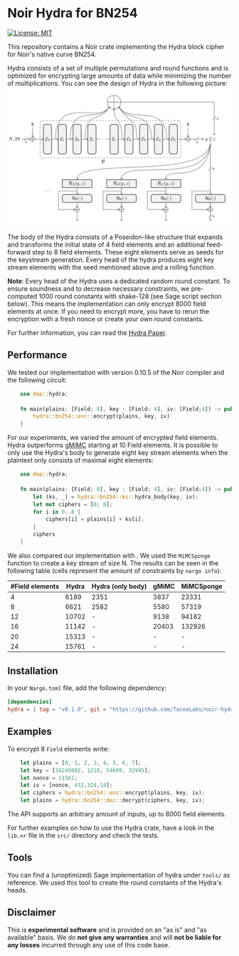 # Noir Hydra for BN254

[![License: MIT](https://img.shields.io/badge/License-MIT-yellow.svg)](https://opensource.org/licenses/MIT)

This repository contains a Noir crate implementing the Hydra block cipher for Noir's native curve BN254.

Hydra consists of a set of multiple permutations and round functions and is optimized for encrypting large amounts of data while minimizing the number of multiplications. You can see the design of Hydra in the following picture:
![Hydra Design](https://github.com/TaceoLabs/noir-hydra/blob/1847fdcec75c1f25979f943e993cc16c04910c58/fig/hydra.jpeg)

The body of the Hydra consists of a Poseidon-like structure that expands and transforms the initial state of 4 field elements and an additional feed-forward step to 8 field elements. These eight elements serve as seeds for the keystream generation. Every head of the hydra produces eight key stream elements with the seed mentioned above and a rolling function.

**Note**: Every head of the Hydra uses a dedicated random round constant. To ensure soundness and to decrease necessary constraints, we pre-computed 1000 round constants with shake-128 (see Sage script section below). This means the implementation can only encrypt 8000 field elements at once. If you need to encrypt more, you have to rerun the encryption with a fresh nonce or create your own round constants.

For further information, you can read the [Hydra Paper](https://eprint.iacr.org/2022/342.pdf).

## Performance

We tested our implementation with version 0.10.5 of the Noir compiler and the following circuit:

```Rust
    use dep::hydra;

    fn main(plains: [Field; 8], key : [Field; 4], iv: [Field;4]) -> pub [Field; 8] {
        hydra::bn254::enc::encrypt(plains, key, iv)
    }
```

For our experiments, we varied the amount of encrypted field elements. Hydra outperforms [gMiMC](https://github.com/TaceoLabs/noir-hydra/blob/main/src/bn254/ks.nr) starting at 10 Field elements. It is possible to only use the Hydra's body to generate eight key stream elements when the plaintext only consists of maximal eight elements:

```Rust
    use dep::hydra;

    fn main(plains: [Field; 8], key : [Field; 4], iv: [Field;4]) -> pub [Field; 8] {
        let (ks, _) = hydra::bn254::ks::hydra_body(key, iv);
        let mut ciphers = [0; 8];
        for i in 0..8 {
            ciphers[i] = plains[i] + ks[i];
        }
        ciphers
    }
```

We also compared our implementation with [](). We used the `MiMCSponge` function to create a key stream of size N. The results can be seen in the following table (cells represent the amount of constraints by `nargo info`):

| #Field elements | Hydra | Hydra (only body) | gMiMC | MiMCSponge |
| --------------- | ----- | ----------------- | ----- | ---------- |
| 4               | 6189  | 2351              | 3837  | 23331      |
| 8               | 6621  | 2582              | 5580  | 57319      |
| 12              | 10702 | -                 | 9138  | 94182      |
| 16              | 11142 | -                 | 20403 | 132926     |
| 20              | 15313 | -                 | -     | -          |
| 24              | 15761 | -                 | -     | -          |

## Installation

In your `Nargo.toml` file, add the following dependency:

```toml
[dependencies]
hydra = { tag = "v0.1.0", git = "https://github.com/TaceoLabs/noir-hydra" }
```

## Examples

To encrypt 8 `Field` elements write:

```Rust
    let plains = [0, 1, 2, 3, 4, 5, 6, 7];
    let key = [34245092, 1216, 54609, 32945];
    let nonce = 11561;
    let iv = [nonce, 432,324,14];
    let ciphers = hydra::bn254::enc::encrypt(plains, key, iv);
    let plains = hydra::bn254::dec::decrypt(ciphers, key, iv);
```

The API supports an arbitrary amount of inputs, up to 8000 field elements.

For further examples on how to use the Hydra crate, have a look in the `lib.nr` file in the `src/` directory and check the tests.

## Tools

You can find a (unoptimized) Sage implementation of hydra under `tools/` as reference. We used this tool to create the round constants of the Hydra's heads.

## Disclaimer

This is **experimental software** and is provided on an "as is" and "as available" basis. We do **not give any warranties** and will **not be liable for any losses** incurred through any use of this code base.
